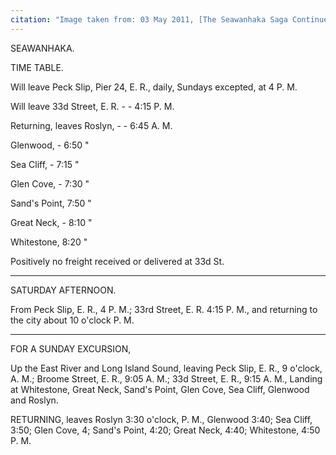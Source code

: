 ```yaml
---
citation: "Image taken from: 03 May 2011, [The Seawanhaka Saga Continues](http://gnlibrarylocalhistory.blogspot.com/2011/05/seawanhaka-saga-continues.html), Local History Notes from the Great Neck Library."
---
```

SEAWANHAKA.

TIME TABLE.

Will leave Peck Slip, Pier 24, E. R., daily, Sundays excepted, at 4 P. M.

Will leave 33d Street, E. R. -  - 4:15 P. M.

Returning, leaves Roslyn, - - 6:45 A. M.

Glenwood, - 6:50 "

Sea Cliff, - 7:15 "

Glen Cove, - 7:30 "

Sand's Point, 7:50 "

Great Neck, - 8:10 "

Whitestone, 8:20 "

Positively no freight received or delivered at 33d St.

-----

SATURDAY AFTERNOON.

From Peck Slip, E. R., 4 P. M.; 33rd Street, E. R. 4:15 P. M., and returning to the city about 10 o'clock P. M.

-----

FOR A SUNDAY EXCURSION,

Up the East River and Long Island Sound, leaving Peck Slip, E. R., 9 o'clock, A. M.; Broome Street, E. R., 9:05 A. M.; 33d Street, E. R., 9:15 A. M., Landing at Whitestone, Great Neck, Sand's Point, Glen Cove, Sea Cliff, Glenwood and Roslyn.

RETURNING, leaves Roslyn 3:30 o'clock, P. M., Glenwood 3:40; Sea Cliff, 3:50; Glen Cove, 4; Sand's Point, 4:20; Great Neck, 4:40; Whitestone, 4:50 P. M.

